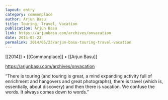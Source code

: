 ```yaml
---
layout: entry
category: commonplace
author: Arjun Basu
title: Touring, Travel, Vacation
publication: Arjun Basu
link: https://arjunbasu.com/archives/onvacation
date: 2014-05-23
permalink: 2014/05/23/arjun-basu-touring-travel-vacation
---
```


[[2014]] • [[Commonplace]] • [[Arjun Basu]]

https://arjunbasu.com/archives/onvacation

“There is touring (and touring is great, a mind expanding activity full of enrichment and hangovers and great photographs), there is travel (which is, essentially, about discovery) and then there is vacation. We confuse the words. It always comes down to words.”
